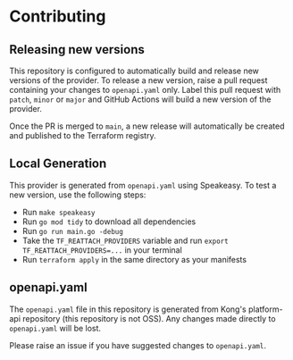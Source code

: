 # Contributing

## Releasing new versions

This repository is configured to automatically build and release new versions of the provider. To release a new version, raise a pull request containing your changes to `openapi.yaml` only. Label this pull request with `patch`, `minor` or `major` and GitHub Actions will build a new version of the provider.

Once the PR is merged to `main`, a new release will automatically be created and published to the Terraform registry.

## Local Generation
This provider is generated from `openapi.yaml` using Speakeasy. To test a new version, use the following steps:

- Run `make speakeasy`
- Run `go mod tidy` to download all dependencies
- Run `go run main.go -debug`
- Take the `TF_REATTACH_PROVIDERS` variable and run `export TF_REATTACH_PROVIDERS=...` in your terminal
- Run `terraform apply` in the same directory as your manifests

## openapi.yaml

The `openapi.yaml` file in this repository is generated from Kong's platform-api repository (this repository is not OSS). Any changes made directly to `openapi.yaml` will be lost.

Please raise an issue if you have suggested changes to `openapi.yaml`.
